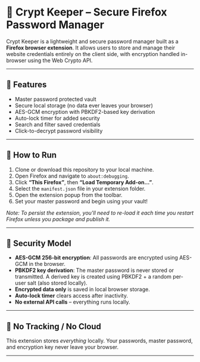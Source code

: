 # 🔐 Crypt Keeper – Secure Firefox Password Manager

Crypt Keeper is a lightweight and secure password manager built as a **Firefox browser extension**. It allows users to store and manage their website credentials entirely on the client side, with encryption handled in-browser using the Web Crypto API.

---

## 🚀 Features

- Master password protected vault
- Secure local storage (no data ever leaves your browser)
- AES-GCM encryption with PBKDF2-based key derivation
- Auto-lock timer for added security
- Search and filter saved credentials
- Click-to-decrypt password visibility

---

## 🤔 How to Run

1. Clone or download this repository to your local machine.
2. Open Firefox and navigate to `about:debugging`.
3. Click **“This Firefox”**, then **“Load Temporary Add-on…”**.
4. Select the `manifest.json` file in your extension folder.
5. Open the extension popup from the toolbar.
6. Set your master password and begin using your vault!

_Note: To persist the extension, you'll need to re-load it each time you restart Firefox unless you package and publish it._

---

## 🔐 Security Model

- **AES-GCM 256-bit encryption**: All passwords are encrypted using AES-GCM in the browser.
- **PBKDF2 key derivation**: The master password is never stored or transmitted. A derived key is created using PBKDF2 + a random per-user salt (also stored locally).
- **Encrypted data only** is saved in local browser storage.
- **Auto-lock timer** clears access after inactivity.
- **No external API calls** – everything runs locally.

---

## 🚫 No Tracking / No Cloud

This extension stores *everything* locally. Your passwords, master password, and encryption key never leave your browser.

---
